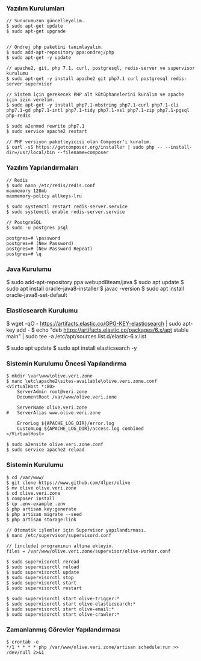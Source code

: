 ### Yazılım Kurulumları

~~~~
// Sunucumuzun güncelleyelim.
$ sudo apt-get update
$ sudo apt-get upgrade


// Ondrej php paketini tanımlayalım.
$ sudo add-apt-repository ppa:ondrej/php
$ sudo apt-get -y update

// apache2, git, php 7.1, curl, postgresql, redis-server ve supervisor kurulumu
$ sudo apt-get -y install apache2 git php7.1 curl postgresql redis-server supervisor

// Sistem için gerekecek PHP alt kütüphanelerini kuralım ve apache için izin verelim.
$ sudo apt-get -y install php7.1-mbstring php7.1-curl php7.1-cli php7.1-gd php7.1-intl php7.1-tidy php7.1-xsl php7.1-zip php7.1-pgsql php-redis

$ sudo a2enmod rewrite php7.1
$ sudo service apache2 restart

// PHP versiyon paketleyicisi olan Composer'ı kuralım.
$ curl -sS https://getcomposer.org/installer | sudo php -- --install-dir=/usr/local/bin --filename=composer
~~~~

### Yazılım Yapılandırmaları

~~~~
// Redis
$ sudo nano /etc/redis/redis.conf
maxmemory 128mb
maxmemory-policy allkeys-lru

$ sudo systemctl restart redis-server.service
$ sudo systemctl enable redis-server.service

// PostgreSQL
$ sudo -u postgres psql

postgres=# \password
postgres=# (New Password)
postgres=# (New Password Repeat)
postgres=# \q
~~~~

### Java Kurulumu
$ sudo add-apt-repository ppa:webupd8team/java
$ sudo apt update
$ sudo apt install oracle-java8-installer
$ javac -version
$ sudo apt install oracle-java8-set-default

### Elasticsearch Kurulumu
$ wget -qO - https://artifacts.elastic.co/GPG-KEY-elasticsearch | sudo apt-key add -
$ echo "deb https://artifacts.elastic.co/packages/6.x/apt stable main" | sudo tee -a /etc/apt/sources.list.d/elastic-6.x.list

$ sudo apt update
$ sudo apt install elasticsearch -y

### Sistemin Kurulumu Öncesi Yapılandırma

~~~~
$ mkdir \var\www\olive.veri.zone
$ nano \etc\apache2\sites-available\olive.veri.zone.conf
<VirtualHost *:80>
    ServerAdmin root@veri.zone
    DocumentRoot /var/www/olive.veri.zone

    ServerName olive.veri.zone
#   ServerAlias www.olive.veri.zone

    ErrorLog ${APACHE_LOG_DIR}/error.log
    CustomLog ${APACHE_LOG_DIR}/access.log combined
</VirtualHost>

$ sudo a2ensite olive.veri.zone.conf
$ sudo service apache2 reload
~~~~

### Sistemin Kurulumu

~~~~
$ cd /var/www/
$ git clone https://www.github.com/4lper/olive
$ mv olive olive.veri.zone
$ cd olive.veri.zone
$ composer install
$ cp .env-example .env
$ php artisan key:generate
$ php artisan migrate --seed
$ php artisan storage:link

// Otomatik işlemler için Supervisor yapılandırması.
$ nano /etc/supervisor/supervisord.conf

// [include] programının altına ekleyin.
files = /var/www/olive.veri.zone/supervisor/olive-worker.conf

$ sudo supervisorctl reread
$ sudo supervisorctl reload
$ sudo supervisorctl update
$ sudo supervisorctl stop
$ sudo supervisorctl start
$ sudo supervisorctl restart

$ sudo supervisorctl start olive-trigger:*
$ sudo supervisorctl start olive-elasticsearch:*
$ sudo supervisorctl start olive-email:*
$ sudo supervisorctl start olive-crawler:*
~~~~

### Zamanlanmış Görevler Yapılandırması

~~~~
$ crontab -e
*/1 * * * * php /var/www/olive.veri.zone/artisan schedule:run >> /dev/null 2>&1
~~~~
